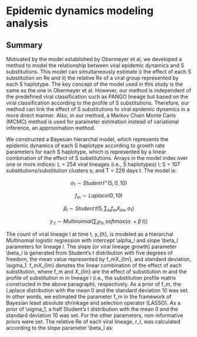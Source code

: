 # Epidemic dynamics modeling analysis

## Summary
Motivated by the model established by Obermeyer et al, we developed a method to model the relationship between viral epidemic dynamics and S substitutions. This model can simultaneously estimate i) the effect of each S substitution on Re and ii) the relative Re of a viral group represented by each S haplotype. The key concept of the model used in this study is the same as the one in Obermeyer et al. However, our method is independent of the predefined viral classification such as PANGO lineage but based on the viral classification according to the profile of S substitutions. Therefore, our method can link the effect of S substitutions to viral epidemic dynamics in a more direct manner. Also, in our method, a Markov Chain Monte Carlo (MCMC) method is used for parameter estimation instead of variational inference, an approximation method.

We constructed a Bayesian hierarchal model, which represents the epidemic dynamics of each S haplotype according to growth rate parameters for each S haplotype, which is represented by a linear combination of the effect of S substitutions. Arrays in the model index over one or more indices: L = 254 viral lineages (i.e., S haplotypes) l; S = 107 substitutions/substitution clusters s; and T = 229 days t. The model is:

$$ \sigma_1\sim Student\,t^+(5,0,10) $$

$$ f_m \sim Laplace(0,10) $$

$$ \beta_l\sim Student\,t(5,\sum_{m}{f_mX_{lm}},\sigma_1) $$

$$ y_{.t}\sim Multinomial(\sum_{l} y_{lt},softmax(\alpha.+\beta_.t)) $$

$$$$


The count of viral lineage l at time t, y_{lt}, is modeled as a hierarchal Multinomial logistic regression with intercept \alpha_l and slope \beta_l parameters for lineage l. The slope (or viral lineage growth) parameter \beta_l is generated from Student’s t distribution with five degrees of freedom, the mean value represented by f_mX_{lm}, and standard deviation, \sigma_1. f_mX_{lm} denotes the linear combination of the effect of each substitution, where f_m and X_{lm} are the effect of substitution m and the profile of substitution m in lineage l (i.e., the substitution profile matrix constructed in the above paragraph), respectively. As a prior of f_m, the Laplace distribution with the mean 0 and the standard deviation 10 was set. In other words, we estimated the parameter f_m in the framework of Bayesian least absolute shrinkage and selection operator (LASSO). As a prior of \sigma_1, a half Student’s t distribution with the mean 0 and the standard deviation 10 was set. For the other parameters, non-informative priors were set.
The relative Re of each viral lineage, r_l, was calculated according to the slope parameter \beta_l as:






